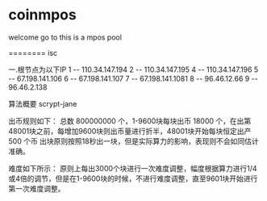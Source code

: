 coinmpos
========

welcome go to this is a mpos pool

========
isc

一.根节点为以下IP
1 -- 110.34.147.194
2 -- 110.34.147.195
4 -- 110.34.147.196
5 -- 67.198.141.106
6 -- 67.198.141.107
7 -- 67.198.141.1081
8 -- 96.46.12.66
9 -- 96.46.2.138

算法概要  scrypt-jane 

出币规则如下：
总数 800000000 个，1-9600块每块出币 18000 个，在出第48001块之前，每增加9600块则出币量进行折半，48001块开始每块恒定出产 500 个币
出块原则按照18秒出一块，但是实际算力的影响，表现则不会如同估计准确。

难度如下所示：
原则上每出3000个块进行一次难度调整，幅度根据算力进行1/4或4倍的调节，但是在1-9600块的时候，不进行难度调整，直至9601块开始进行第一次难度调整。


